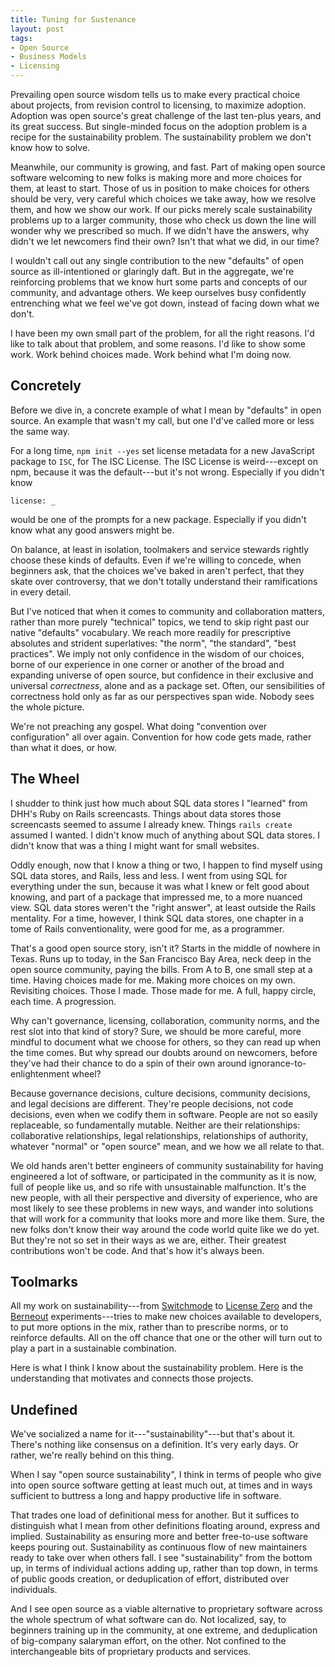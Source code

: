 ```yaml
---
title: Tuning for Sustenance
layout: post
tags:
- Open Source
- Business Models
- Licensing
---
```


Prevailing open source wisdom tells us to make every
practical choice about projects, from revision control to
licensing, to maximize adoption.  Adoption was open source's
great challenge of the last ten-plus years, and its great
success.  But single-minded focus on the adoption problem is
a recipe for the sustainability problem.  The sustainability
problem we don't know how to solve.

Meanwhile, our community is growing, and fast.  Part of
making open source software welcoming to new folks is making
more and more choices for them, at least to start.  Those of
us in position to make choices for others should be very,
very careful which choices we take away, how we resolve
them, and how we show our work.  If our picks merely scale
sustainability problems up to a larger community, those who
check us down the line will wonder why we prescribed so
much.  If we didn't have the answers, why didn't we let
newcomers find their own?  Isn't that what we did, in our
time?

I wouldn't call out any single contribution to the new
"defaults" of open source as ill-intentioned or glaringly
daft.  But in the aggregate, we're reinforcing problems that
we know hurt some parts and concepts of our community, and
advantage others.  We keep ourselves busy confidently
entrenching what we feel we've got down, instead of facing
down what we don't.

I have been my own small part of the problem, for all the
right reasons.  I'd like to talk about that problem, and
some reasons.  I'd like to show some work.  Work behind
choices made.  Work behind what I'm doing now.

## Concretely

Before we dive in, a concrete example of what I mean by
"defaults" in open source.  An example that wasn't my call,
but one I'd've called more or less the same way.

For a long time, `npm init --yes` set license metadata for a
new JavaScript package to `ISC`, for The ISC License. The
ISC License is weird---except on npm, because it was the
default---but it's not wrong. Especially if you didn't know

```shellsession
license: _
```

would be one of the prompts for a new package.  Especially
if you didn't know what any good answers might be.

On balance, at least in isolation, toolmakers and service
stewards rightly choose these kinds of defaults.  Even if
we're willing to concede, when beginners ask, that the
choices we've baked in aren't perfect, that they skate over
controversy, that we don't totally understand their
ramifications in every detail.

But I've noticed that when it comes to community and
collaboration matters, rather than more purely "technical"
topics, we tend to skip right past our native "defaults"
vocabulary.  We reach more readily for prescriptive
absolutes and strident superlatives: "the norm", "the
standard", "best practices". We imply not only confidence in
the wisdom of our choices, borne of our experience in one
corner or another of the broad and expanding universe of
open source, but confidence in their exclusive and universal
_correctness_, alone and as a package set.  Often, our
sensibilities of correctness hold only as far as our
perspectives span wide.  Nobody sees the whole picture.

We're not preaching any gospel.  What doing "convention over
configuration" all over again.  Convention for how code gets
made, rather than what it does, or how.

## The Wheel

I shudder to think just how much about SQL data stores I
"learned" from DHH's Ruby on Rails screencasts.  Things
about data stores those screencasts seemed to assume I
already knew.  Things `rails create` assumed I wanted.  I
didn't know much of anything about SQL data stores.  I
didn't know that was a thing I might want for small
websites.

Oddly enough, now that I know a thing or two, I happen to
find myself using SQL data stores, and Rails, less and less.
I went from using SQL for everything under the sun, because
it was what I knew or felt good about knowing, and part of a
package that impressed me, to a more nuanced view. SQL data
stores weren't the "right answer", at least outside the
Rails mentality.  For a time, however, I think SQL data
stores, one chapter in a tome of Rails conventionality, were
good for me, as a programmer.

That's a good open source story, isn't it? Starts in the
middle of nowhere in Texas.  Runs up to today, in the San
Francisco Bay Area, neck deep in the open source community,
paying the bills.  From A to B, one small step at a time.
Having choices made for me. Making more choices on my own.
Revisiting choices.  Those I made.  Those made for me. A
full, happy circle, each time.  A progression.

Why can't governance, licensing, collaboration, community
norms, and the rest slot into that kind of story? Sure, we
should be more careful, more mindful to document what we
choose for others, so they can read up when the time comes.
But why spread our doubts around on newcomers, before
they've had their chance to do a spin of their own around
ignorance-to-enlightenment wheel?

Because governance decisions, culture decisions, community
decisions, and legal decisions are different.  They're
people decisions, not code decisions, even when we codify
them in software.  People are not so easily replaceable, so
fundamentally mutable.  Neither are their relationships:
collaborative relationships, legal relationships,
relationships of authority, whatever "normal" or "open
source" mean, and we how we all relate to that.

We old hands aren't better engineers of community
sustainability for having engineered a lot of software, or
participated in the community as it is now, full of people
like us, and so rife with unsustainable malfunction.  It's
the new people, with all their perspective and diversity of
experience, who are most likely to see these problems in new
ways, and wander into solutions that will work for a
community that looks more and more like them.  Sure, the new
folks don't know their way around the code world quite like
we do yet. But they're not so set in their ways as we are,
either. Their greatest contributions won't be code. And
that's how it's always been.

## Toolmarks

All my work on sustainability---from [Switchmode] to
[License Zero] and the [Berneout] experiments---tries to
make new choices available to developers, to put more
options in the mix, rather than to prescribe norms, or to
reinforce defaults.  All on the off chance that one or the
other will turn out to play a part in a sustainable
combination.

Here is what I think I know about the sustainability
problem.  Here is the understanding that motivates and
connects those projects.

[Switchmode]: https://github.com/switchmode

[License Zero]: https://licensezero.com

[Berneout]: https://berneout.org

## Undefined

We've socialized a name for it---"sustainability"---but
that's about it. There's nothing like consensus on a
definition.  It's very early days.  Or rather, we're really
behind on this thing.

When I say "open source sustainability", I think in terms of
people who give into open source software getting at least
much out, at times and in ways sufficient to buttress a long
and happy productive life in software.

That trades one load of definitional mess for another.  But
it suffices to distinguish what I mean from other
definitions floating around, express and implied.
Sustainability as ensuring more and better free-to-use
software keeps pouring out. Sustainability as continuous
flow of new maintainers ready to take over when others fall.
I see "sustainability" from the bottom up, in terms of
individual actions adding up, rather than top down, in terms
of public goods creation, or deduplication of effort,
distributed over individuals.

And I see open source as a viable alternative to proprietary
software across the whole spectrum of what software can do.
Not localized, say, to beginners training up in the
community, at one extreme, and deduplication of big-company
salaryman effort, on the other.  Not confined to the
interchangeable bits of proprietary products and services.
